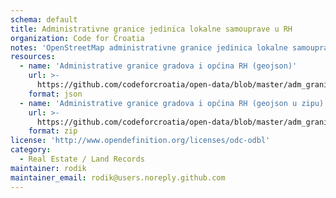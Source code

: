```yaml
---
schema: default
title: Administrativne granice jedinica lokalne samouprave u RH
organization: Code for Croatia
notes: 'OpenStreetMap administrativne granice jedinica lokalne samouprave u Republici Hrvatskoj čine granice gradova i općina. Izvor podataka je OSM, te je prilikom korištenja ovih podataka potrebno istaknuti zasluge “© OpenStreetMap suradnici”.'
resources:
  - name: 'Administrative granice gradova i općina RH (geojson)'
    url: >-
      https://github.com/codeforcroatia/open-data/blob/master/adm_granice_gradovi_opcine/OSMB-d092bf8fc94f5319b6a3eb9acaea3b124fd01691.geojson
    format: json
  - name: 'Administrative granice gradova i općina RH (geojson u zipu)'
    url: >-
      https://github.com/codeforcroatia/open-data/blob/master/adm_granice_gradovi_opcine/OSMB-d092bf8fc94f5319b6a3eb9acaea3b124fd01691.geojson.zip
    format: zip
license: 'http://www.opendefinition.org/licenses/odc-odbl'
category:
  - Real Estate / Land Records
maintainer: rodik
maintainer_email: rodik@users.noreply.github.com
---
```

